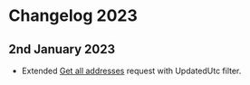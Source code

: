 # Changelog 2023

## 2nd January 2023
* Extended [Get all addresses](../operations/addresses#get-all-addresses) request with UpdatedUtc filter.